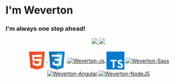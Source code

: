 # I'm Weverton
### I'm always one step ahead!


<div align="center">
  <a href="https://github.com/Wevertondiogo">
  <img height="180em" src="https://github-readme-stats.vercel.app/api?username=deletking&show_icons=true&theme=vision-friendly-dark&include_all_commits=true&count_private=true"/>
  <img height="180em" src="https://github-readme-stats.vercel.app/api/top-langs/?username=deletking&layout=compact&langs_count=7&theme=vision-friendly-dark"/>
</div>

<div align="center"><br>
  <img align="center" alt="Weverton-HTML" height="50" width="50" src="https://raw.githubusercontent.com/devicons/devicon/master/icons/html5/html5-original.svg">
  <img align="center" alt="Weverton-CSS" height="50" width="50" src="https://raw.githubusercontent.com/devicons/devicon/master/icons/css3/css3-original.svg">
  <img align="center" alt="Weverton-Js" height="65" width="65" src="https://img.icons8.com/color/48/000000/javascript--v1.png"/>
  <img align="center" alt="Weverton-Ts" height="50" width="50" src="https://raw.githubusercontent.com/devicons/devicon/master/icons/typescript/typescript-plain.svg">
  <img align="center" alt="Weverton-Sass" height="50" width="50" src="https://img.icons8.com/color/48/000000/sass.png"/>
  <img align="center" alt="Weverton-Angular" height="50" width="50" src="https://img.icons8.com/color/48/000000/angularjs.png"/>
  <img align="center" alt="Weverton-NodeJS" height="50" width="50"src="https://img.icons8.com/color/48/000000/nodejs.png"/>
</div>

<br />
